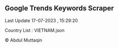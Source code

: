 

## Google Trends Keywords Scraper 
 
Last Update 17-07-2023 , 15:29:20

Country List :
VIETNAM.json



© Abdul Muttaqin 

